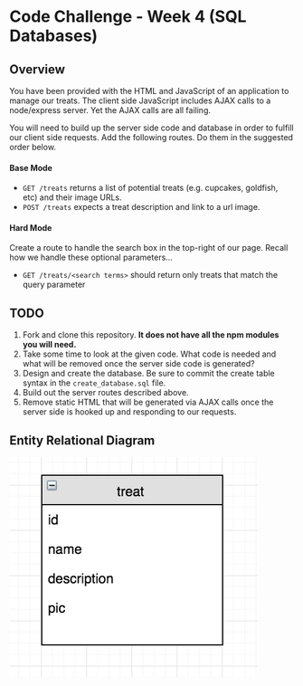 # Code Challenge - Week 4 (SQL Databases)

## Overview

You have been provided with the HTML and JavaScript of an application to manage our treats. The client side JavaScript includes AJAX calls to a node/express server. Yet the AJAX calls are all failing.

You will need to build up the server side code and database in order to fulfill our client side requests. Add the following routes. Do them in the suggested order below.

#### Base Mode

* `GET /treats` returns a list of potential treats (e.g. cupcakes, goldfish, etc) and their image URLs.
* `POST /treats` expects a treat description and link to a url image.

#### Hard Mode
Create a route to handle the search box in the top-right of our page. Recall how we handle these optional parameters...

* `GET /treats/<search terms>` should return only treats that match the query parameter

## TODO

1. Fork and clone this repository. **It does not have all the npm modules you will need.**
2. Take some time to look at the given code. What code is needed and what will be removed once the server side code is generated?
3. Design and create the database. Be sure to commit the create table syntax in the `create_database.sql` file.
4. Build out the server routes described above.
5. Remove static HTML that will be generated via AJAX calls once the server side is hooked up and responding to our requests.

## Entity Relational Diagram
![ERD treat table](images/treat-table.png)
